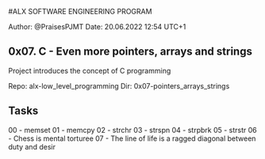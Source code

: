 #ALX SOFTWARE ENGINEERING PROGRAM 

Author:         @PraisesPJMT
Date:           20.06.2022 12:54 UTC+1


## 0x07. C - Even more pointers, arrays and strings
Project introduces the concept of C programming

Repo:   alx-low_level_programming
Dir:    0x07-pointers_arrays_strings

## Tasks
00 - memset
01 - memcpy
02 - strchr
03 - strspn
04 - strpbrk
05 - strstr
06 - Chess is mental torturee
07 - The line of life is a ragged diagonal between duty and desir
